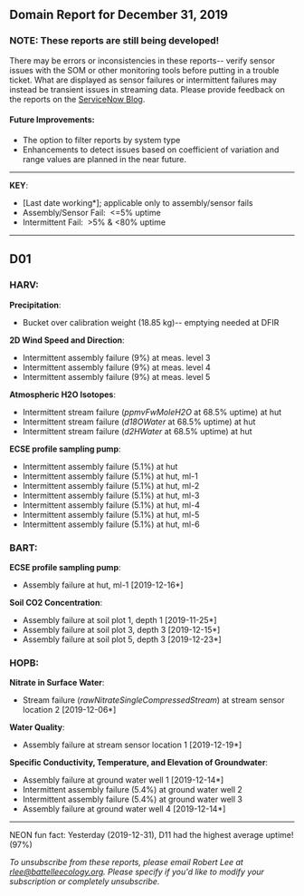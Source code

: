 ## Domain Report for December 31, 2019


### NOTE: These reports are still being developed!
There may be errors or inconsistencies in these reports-- verify sensor issues with the SOM or other monitoring tools before putting in a trouble ticket. What are displayed as sensor failures or intermittent failures may instead be transient issues in streaming data.
Please provide feedback on the reports on the [ServiceNow Blog](https://neon.service-now.com/community?id=community_blog&sys_id=9b4fbe8adbed734017ecf9041d9619be).

#### Future Improvements: 
 - The option to filter reports by system type 
 - Enhancements to detect issues based on coefficient of variation and range values are planned in the near future.

***

**KEY**:

 - [Last date working*]; applicable only to assembly/sensor fails
 - Assembly/Sensor Fail:&nbsp;&nbsp;<=5% uptime
 - Intermittent Fail:&nbsp;&nbsp;>5% & <80% uptime

***
## D01

### HARV:

**Precipitation**:
 - Bucket over calibration weight (18.85 kg)-- emptying needed at DFIR

**2D Wind Speed and Direction**:
 - Intermittent assembly failure (9%) at meas. level 3
 - Intermittent assembly failure (9%) at meas. level 4
 - Intermittent assembly failure (9%) at meas. level 5

**Atmospheric H2O Isotopes**:
 - Intermittent stream failure (_ppmvFwMoleH2O_ at 68.5% uptime) at hut
 - Intermittent stream failure (_d18OWater_ at 68.5% uptime) at hut
 - Intermittent stream failure (_d2HWater_ at 68.5% uptime) at hut

**ECSE profile sampling pump**:
 - Intermittent assembly failure (5.1%) at hut
 - Intermittent assembly failure (5.1%) at hut, ml-1
 - Intermittent assembly failure (5.1%) at hut, ml-2
 - Intermittent assembly failure (5.1%) at hut, ml-3
 - Intermittent assembly failure (5.1%) at hut, ml-4
 - Intermittent assembly failure (5.1%) at hut, ml-5
 - Intermittent assembly failure (5.1%) at hut, ml-6

### BART:

**ECSE profile sampling pump**:
 - Assembly failure at hut, ml-1 [2019-12-16*]

**Soil CO2 Concentration**:
 - Assembly failure at soil plot 1, depth 1 [2019-11-25*]
 - Assembly failure at soil plot 3, depth 3 [2019-12-15*]
 - Assembly failure at soil plot 5, depth 3 [2019-12-23*]

### HOPB:

**Nitrate in Surface Water**:
 - Stream failure (_rawNitrateSingleCompressedStream_) at stream sensor location 2 [2019-12-06*]

**Water Quality**:
 - Assembly failure at stream sensor location 1 [2019-12-19*]

**Specific Conductivity, Temperature, and Elevation of Groundwater**:
 - Assembly failure at ground water well 1 [2019-12-14*]
 - Intermittent assembly failure (5.4%) at ground water well 2
 - Intermittent assembly failure (5.4%) at ground water well 3
 - Assembly failure at ground water well 4 [2019-12-14*]

***
NEON fun fact: Yesterday (2019-12-31), D11 had the highest average uptime! (97%)

_To unsubscribe from these reports, please email Robert Lee at rlee@battelleecology.org. Please specify if you'd like to modify your subscription or completely unsubscribe._
